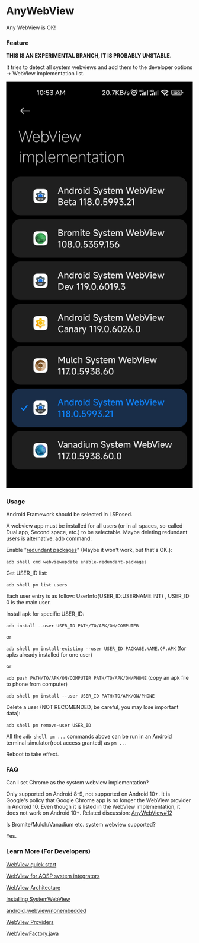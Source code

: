 # AnyWebView

Any WebView is OK!

### Feature

**THIS IS AN EXPERIMENTAL BRANCH, IT IS PROBABLY UNSTABLE.**

It tries to detect all system webviews and add them to the developer options -> WebView implementation list.

<img src=".github/webviews.jpg" width="720"/>

### Usage

Android Framework should be selected in LSPosed.

A webview app must be installed for all users (or in all spaces, so-called Dual app, Second space, etc.) to be selectable. Maybe deleting redundant users is alternative.
adb command:

Enable "[redundant packages](https://chromium.googlesource.com/chromium/src/+/HEAD/android_webview/docs/quick-start.md#valid-package-is-not-installed_enabled-for-all-users)" (Maybe it won't work, but that's OK.):

`adb shell cmd webviewupdate enable-redundant-packages`

Get USER_ID list:

`adb shell pm list users`

Each user entry is as follow: UserInfo{USER_ID:USERNAME:INT} , USER_ID 0 is the main user.

Install apk for specific USER_ID:

`adb install --user USER_ID PATH/TO/APK/ON/COMPUTER`

or

`adb shell pm install-existing --user USER_ID PACKAGE.NAME.OF.APK` (for apks already installed for one user)

or

`adb push PATH/TO/APK/ON/COMPUTER PATH/TO/APK/ON/PHONE` (copy an apk file to phone from computer)

`adb shell pm install --user USER_ID PATH/TO/APK/ON/PHONE`

Delete a user (NOT RECOMENDED, be careful, you may lose important data):

`adb shell pm remove-user USER_ID`

All the `adb shell pm ...` commands above can be run in an Android terminal simulator(root access granted) as `pm ...`

Reboot to take effect.

### FAQ

Can I set Chrome as the system webview implementation?

Only supported on Android 8-9, not supported on Android 10+. It is Google's policy that Google Chrome app is no longer the WebView provider in Android 10. Even though it is listed in the WebView implementation, it does not work on Android 10+. Related discussion: [AnyWebView#12](https://github.com/neoblackxt/AnyWebView/issues/12#issuecomment-1644258502)

Is Bromite/Mulch/Vanadium etc. system webview supported?

Yes.

### Learn More (For Developers)

[WebView quick start](https://chromium.googlesource.com/chromium/src/+/HEAD/android_webview/docs/quick-start.md)

[WebView for AOSP system integrators](https://chromium.googlesource.com/chromium/src/+/HEAD/android_webview/docs/aosp-system-integration.md)

[WebView Architecture](https://chromium.googlesource.com/chromium/src/+/HEAD/android_webview/docs/architecture.md)

[Installing SystemWebView](https://github.com/bromite/bromite/wiki/Installing-SystemWebView)

[android_webview/nonembedded](https://chromium.googlesource.com/chromium/src/+/HEAD/android_webview/nonembedded/)

[WebView Providers](https://chromium.googlesource.com/chromium/src/+/HEAD/android_webview/docs/webview-providers.md)

[WebViewFactory.java](https://android.googlesource.com/platform/frameworks/base/+/master/core/java/android/webkit/WebViewFactory.java)

